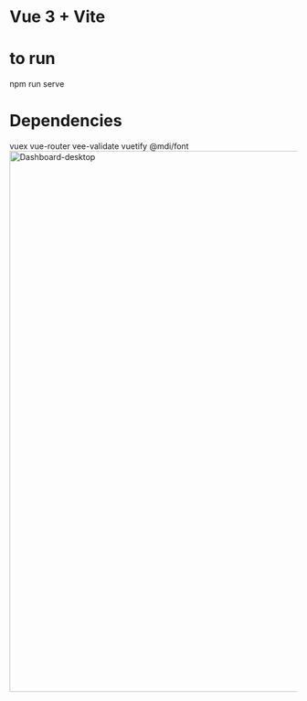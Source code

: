# Vue 3 + Vite

# to run
npm run serve

# Dependencies
vuex
vue-router
vee-validate
vuetify
@mdi/font
<img width="947" alt="Dashboard-desktop" src="https://github.com/user-attachments/assets/98ee6115-549d-4992-888d-aaeeea4f7660" />
